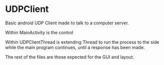 # UDPClient

Basic android UDP Client made to talk to a computer server.

Within MainActivity is the control

Within UDPClientThread is extending Thread to run the process to the side while the main program continues, until a response has been made.

The rest of the files are those expected for the GUI and layout.

